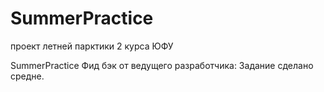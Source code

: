 # SummerPractice
проект летней парктики 2 курса ЮФУ

SummerPractice
Фид бэк от ведущего разработчика:
Задание сделано средне.
